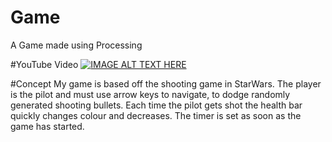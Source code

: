 # Game
A Game made using Processing 

#YouTube Video
[![IMAGE ALT TEXT HERE](https://img.youtube.com/vi/Za1BAYiGklE/0.jpg)](https://www.youtube.com/watch?v=gAreBmFYWQQ)

#Concept
My game is based off the shooting game in StarWars. The player is the pilot and must use arrow keys to navigate, to dodge randomly generated shooting bullets. Each time the pilot gets shot the health bar quickly changes colour and decreases. The timer is set as soon as the game has started.
